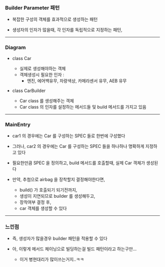 ### Builder Parameter 패턴

- 복잡한 구성의 객체를 효과적으로 생성하는 패턴


- 생성자의 인자가 많을때, 각 인자를 독립적으로 지정하는 패턴,

---

### Diagram

- class Car 
  - 실제로 생성해야하는 객체
  - 객체생성시 필요한 인자 : 
    - 엔진, 에어백유무, 차량색상, 카메라센서 유무, AEB 유무


- class CarBuilder
  - Car class 를 생성해주는 객체
  - Car class 의 인자를 설정하는 메서드들 및 build 메서드를 가지고 있음


---

### MainEntry

- car1 의 경우에는 Car 를 구성하는 SPEC 들로 한번에 구성했다


- 그러나, car2 의 경우에는 Car 를 구성하는 SPEC 들을 하나하나 명확하게 지정하고 있다


- 필요한만큼 SPEC 을 정의하고, build 메서드를 호출할때, 실제 Car 객체가 생성된다


- 만약, 추첨으로 airbag 을 장착할지 결정해야한다면, 
  - build() 가 호출되기 되기전까지,
  - 생성이 지연되므로 builder 를 생성해두고,
  - 장착여부 결정 후,
  - car 객체를 생성할 수 있다

---

### 느낀점

- 즉, 생성자가 많을경우 builder 패턴을 적용할 수 있다


- 아, 이렇게 메서드 체이닝으로 빌딩하는걸 빌드 패턴이라고 하는구만...
  - 이거 병현대리가 많이쓰는거지..ㅋㅋ
